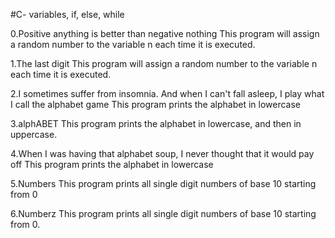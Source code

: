 #C- variables, if, else, while

0.Positive anything is better than negative nothing
This program will assign a random number to the variable n each time it is executed.

1.The last digit
This program will assign a random number to the variable n each time it is executed.

2.I sometimes suffer from insomnia. And when I can't fall asleep, I play what I call the alphabet game
This program  prints the alphabet in lowercase

3.alphABET
This program prints the alphabet in lowercase, and then in uppercase.

4.When I was having that alphabet soup, I never thought that it would pay off
This program prints the alphabet in lowercase

5.Numbers
This program prints all single digit numbers of base 10 starting from 0

6.Numberz
This program prints all single digit numbers of base 10 starting from 0.

